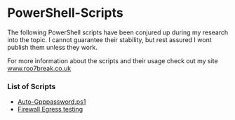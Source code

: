 PowerShell-Scripts
==================
The following PowerShell scripts have been conjured up during my research into the topic. I cannot guarantee their stability, but rest assured I wont publish them unless they work.

For more information about the scripts and their usage check out my site www.roo7break.co.uk

### List of Scripts
- [Auto-Gpppassword.ps1](https://github.com/roo7break/PowerShell-Scripts/tree/master/auto-gpppassword/)
- [Firewall Egress testing](https://github.com/roo7break/PowerShell-Scripts/tree/master/FireBuster/)
